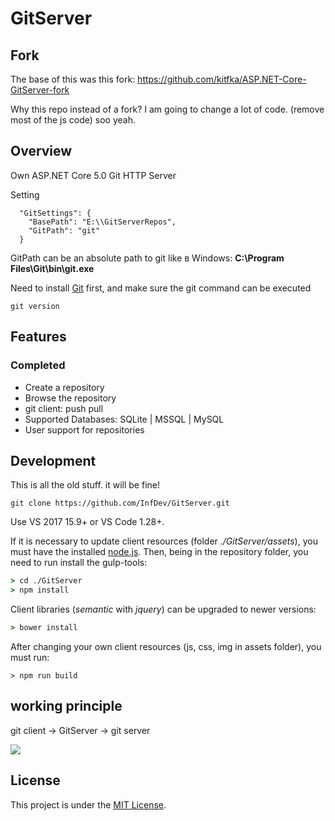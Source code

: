 ﻿# GitServer

## Fork

The base of this was this fork: https://github.com/kitfka/ASP.NET-Core-GitServer-fork

Why this repo instead of a fork?
I am going to change a lot of code. (remove most of the js code) soo yeah.


## Overview

Own ASP.NET Core 5.0 Git HTTP Server

Setting

```
  "GitSettings": {
    "BasePath": "E:\\GitServerRepos",
    "GitPath": "git"
  }
```

GitPath can be an absolute path to git like в Windows: **C:\Program Files\Git\bin\git.exe**

Need to install [Git](https://git-scm.com/) first, and make sure the git command can be executed

`git version`

## Features

### Сompleted

- Create a repository
- Browse the repository
- git client: push pull
- Supported Databases: SQLite | MSSQL | MySQL
- User support for repositories

## Development

This is all the old stuff. it will be fine!

`git clone https://github.com/InfDev/GitServer.git`

Use VS 2017 15.9+ or VS Code 1.28+.

If it is necessary to update client resources (folder _./GitServer/assets_), you must have the installed [node.js](https://nodejs.org/en/). Then, being in the repository folder, you need to run install the gulp-tools:

```cmd
> cd ./GitServer
> npm install
```

Client libraries (_semantic_ with _jquery_) can be upgraded to newer versions:

```cmd
> bower install
```

After changing your own client resources (js, css, img in assets folder), you must run:

```
> npm run build
```

## working principle

git client → GitServer → git server

![](git-server-rpc-model.png)

## License

This project is under the [MIT License](LICENSE).
